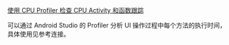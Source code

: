 [使用 CPU Profiler 检查 CPU Activity 和函数跟踪](https://developer.android.com/studio/profile/cpu-profiler)

可以通过 Android Studio 的 Profiler 分析 UI 操作过程中每个方法的执行时间，具体使用见参考连接。